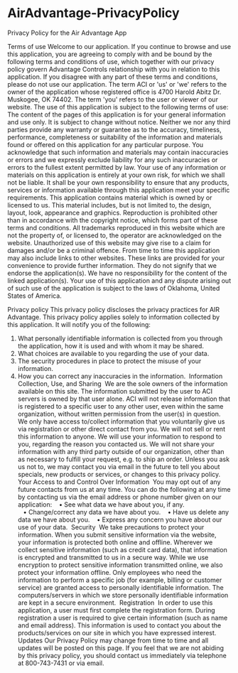 # AirAdvantage-PrivacyPolicy
Privacy Policy for the Air Advantage App

Terms of use
Welcome to our application. If you continue to browse and use this application, you are agreeing to comply with and be bound by the following terms and conditions of use, which together with our privacy policy govern Advantage Controls relationship with you in relation to this application. If you disagree with any part of these terms and conditions, please do not use our application. The term ACI or 'us' or 'we' refers to the owner of the application whose registered office is 4700 Harold Abitz Dr. Muskogee, OK 74402. The term 'you' refers to the user or viewer of our website. The use of this application is subject to the following terms of use:
The content of the pages of this application is for your general information and use only. It is subject to change without notice. Neither we nor any third parties provide any warranty or guarantee as to the accuracy, timeliness, performance, completeness or suitability of the information and materials found or offered on this application for any particular purpose. You acknowledge that such information and materials may contain inaccuracies or errors and we expressly exclude liability for any such inaccuracies or errors to the fullest extent permitted by law. Your use of any information or materials on this application is entirely at your own risk, for which we shall not be liable. It shall be your own responsibility to ensure that any products, services or information available through this application meet your specific requirements. This application contains material which is owned by or licensed to us. This material includes, but is not limited to, the design, layout, look, appearance and graphics. Reproduction is prohibited other than in accordance with the copyright notice, which forms part of these terms and conditions. All trademarks reproduced in this website which are not the property of, or licensed to, the operator are acknowledged on the website.
Unauthorized use of this website may give rise to a claim for damages and/or be a criminal offence. From time to time this application may also include links to other websites. These links are provided for your convenience to provide further information. They do not signify that we endorse the application(s). We have no responsibility for the content of the linked application(s). Your use of this application and any dispute arising out of such use of the application is subject to the laws of Oklahoma, United States of America.


Privacy policy
This privacy policy discloses the privacy practices for AIR Advantage. This privacy policy applies solely to information collected by this application. It will notify you of the following:
1.	What personally identifiable information is collected from you through the application, how it is used and with whom it may be shared.
2.	What choices are available to you regarding the use of your data.
3.	The security procedures in place to protect the misuse of your information.
4.	How you can correct any inaccuracies in the information. 
Information Collection, Use, and Sharing  We are the sole owners of the information available on this site. The information submitted by the user to ACI servers is owned by that user alone. ACI will not release information that is registered to a specific user to any other user, even within the same organization, without written permission from the user(s) in question. We only have access to/collect information that you voluntarily give us via registration or other direct contact from you. We will not sell or rent this information to anyone.
We will use your information to respond to you, regarding the reason you contacted us. We will not share your information with any third party outside of our organization, other than as necessary to fulfill your request, e.g. to ship an order.
Unless you ask us not to, we may contact you via email in the future to tell you about specials, new products or services, or changes to this privacy policy. 
Your Access to and Control Over Information  You may opt out of any future contacts from us at any time. You can do the following at any time by contacting us via the email address or phone number given on our application:
   • See what data we have about you, if any.
   • Change/correct any data we have about you.
   • Have us delete any data we have about you.
   • Express any concern you have about our use of your data. 
Security  We take precautions to protect your information. When you submit sensitive information via the website, your information is protected both online and offline.
Wherever we collect sensitive information (such as credit card data), that information is encrypted and transmitted to us in a secure way. While we use encryption to protect sensitive information transmitted online, we also protect your information offline. Only employees who need the information to perform a specific job (for example, billing or customer service) are granted access to personally identifiable information. The computers/servers in which we store personally identifiable information are kept in a secure environment. 
Registration  In order to use this application, a user must first complete the registration form. During registration a user is required to give certain information (such as name and email address). This information is used to contact you about the products/services on our site in which you have expressed interest.  
Updates
Our Privacy Policy may change from time to time and all updates will be posted on this page.
If you feel that we are not abiding by this privacy policy, you should contact us immediately via telephone at 800-743-7431 or via email.
